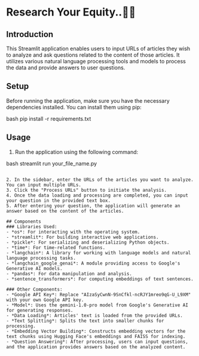 # Research Your Equity..📄📄

## Introduction
This Streamlit application enables users to input URLs of articles they wish to analyze and ask questions related to the content of those articles. It utilizes various natural language processing tools and models to process the data and provide answers to user questions.

## Setup
Before running the application, make sure you have the necessary dependencies installed. You can install them using pip:

bash
pip install -r requirements.txt


## Usage
1. Run the application using the following command:

bash
streamlit run your_file_name.py
```

2. In the sidebar, enter the URLs of the articles you want to analyze. You can input multiple URLs.
3. Click the "Process URLs" button to initiate the analysis.
4. Once the data loading and processing are completed, you can input your question in the provided text box.
5. After entering your question, the application will generate an answer based on the content of the articles.

## Components
### Libraries Used:
- *os*: For interacting with the operating system.
- *streamlit*: For building interactive web applications.
- *pickle*: For serializing and deserializing Python objects.
- *time*: For time-related functions.
- *langchain*: A library for working with language models and natural language processing tasks.
- *langchain_google_genai*: A module providing access to Google's Generative AI models.
- *pandas*: For data manipulation and analysis.
- *sentence_transformers*: For computing embeddings of text sentences.

### Other Components:
- *Google API Key*: Replace "AIzaSyCwnN-9SnCfkl-ncRJY1mreo9qG-U_L9XM" with your own Google API key.
- *Model*: Uses the gemini-1.0-pro model from Google's Generative AI for generating responses.
- *Data Loading*: Articles' text is loaded from the provided URLs.
- *Text Splitting*: Splits the text into smaller chunks for processing.
- *Embedding Vector Building*: Constructs embedding vectors for the text chunks using Hugging Face's embeddings and FAISS for indexing.
- *Question Answering*: After processing, users can input questions, and the application provides answers based on the analyzed content.
